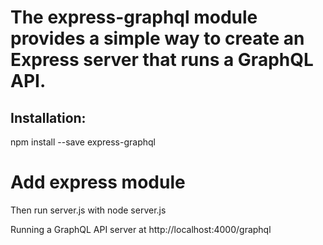 # The express-graphql module provides a simple way to create an Express server that runs a GraphQL API.
## Installation:
npm install --save express-graphql
# Add express module 

Then run server.js with node server.js

Running a GraphQL API server at http://localhost:4000/graphql
